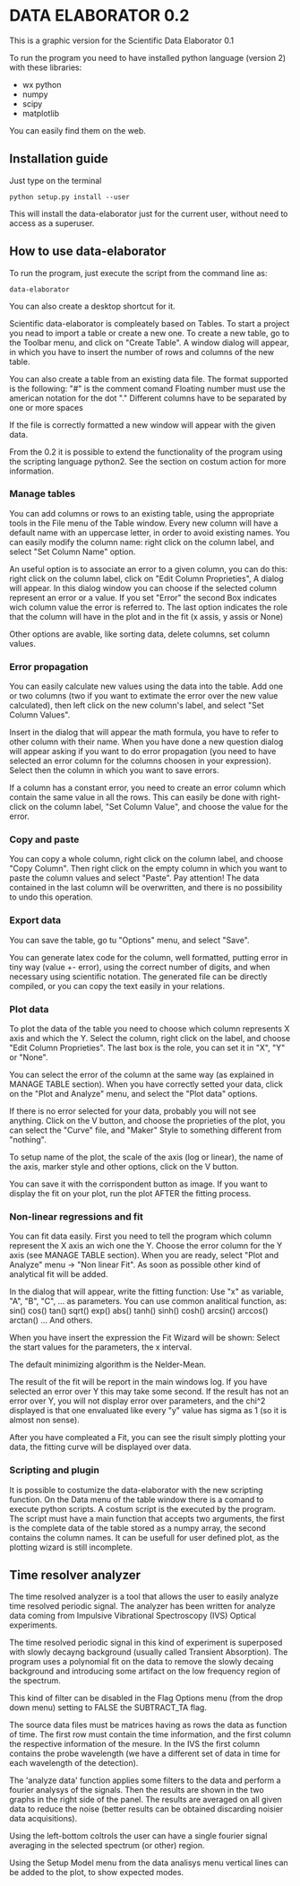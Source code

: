 # DATA ELABORATOR 0.2

This is a graphic version for the Scientific Data Elaborator 0.1

To run the program you need to have installed python language
 (version 2) with these libraries:
- wx python 
- numpy
- scipy
- matplotlib

You can easily find them on the web.

## Installation guide

Just type on the terminal
```
python setup.py install --user
```

This will install the data-elaborator just for the current user, without need to access as a superuser. 

## How to use data-elaborator

To run the program, just execute the script from the command line as:
```
data-elaborator
```

You can also create a desktop shortcut for it.

Scientific data-elaborator is compleately based on Tables. To start a project you nead to import a table or
create a new one. To create a new table, go to the Toolbar menu, and click on "Create Table". 
A window dialog will appear, in which you have to insert the number of rows and columns of the new table.

You can also create a table from an existing data file. The format supported is the following:
"#" is the comment comand
Floating number must use the american notation for the dot "."
Different columns have to be separated by one or more spaces

If the file is correctly formatted a new window will appear with the given data.

From the 0.2 it is possible to extend the functionality of the program using the scripting language python2.
See the section on costum action for more information.

### Manage tables
You can add columns or rows to an existing table, using the appropriate tools in the File menu of the Table window.
Every new column will have a default name with an uppercase letter, in order to avoid existing names. You can
easily modify the column name: right click on the column label, and select "Set Column Name" option.

An useful option is to associate an error to a given column, you can do this: 
right click on the column label, click on "Edit Column Proprieties", A dialog will appear.
In this dialog window you can choose if the selected column represent an error or a value. If you set "Error"
the second Box indicates  wich column value the error is referred to. 
The last option indicates the role that the column will have in the plot and in the fit (x assis, y assis or None)

Other options are avable, like sorting data, delete columns, set column values.

### Error propagation
You can easily calculate new values using the data into the table. Add one or two columns (two if you want to extimate
the error over the new value calculated), then left click on the new column's label, and select "Set Column Values".

Insert in the dialog that will appear the math formula, you have to refer to other column with their name. When you
have done a new question dialog will appear asking if you want to do error propagation (you need to have selected an
error column for the columns choosen in your expression). Select then the column in which you want to save errors.

If a column has a constant error, you need to create an error column which contain the same value in all the rows. 
This can easily be done with right-click on the column label, "Set Column Value", and choose the value for the error.

### Copy and paste
You can copy a whole column, right click on the column label, and choose "Copy Column".
Then right click on the empty column in which you want to paste the column values and select "Paste".
Pay attention! The data contained in the last column will be overwritten, and there is no possibility to undo
this operation.

### Export data
You can save the table, go tu "Options" menu, and select "Save".

You can generate latex code for the column, well formatted, putting error in tiny way (value +- error),
using the correct number of digits, and when necessary using scientific notation. The generated file can be directly compiled,
or you can copy the text easily in your relations.

### Plot data
To plot the data of the table you need to choose which column represents X axis and which the Y.
Select the column, right click on the label, and choose "Edit Column Proprieties".
The last box is the role, you can set it in "X", "Y" or "None".

You can select the error of the column at the same way (as explained in MANAGE TABLE section).
When you have correctly setted your data, click on the "Plot and Analyze" menu, and select the "Plot data" options.

If there is no error selected for your data, probably you will not see anything. Click on the V button, 
and choose the proprieties of the plot, you can select the "Curve" file, and "Maker" Style to something different
from "nothing".

To setup name of the plot, the scale of the axis (log or linear), the name of the axis, marker style and other options,
click on the V button.

You can save it with the corrispondent button as image.
If you want to display the fit on your plot, run the plot AFTER the fitting process.

### Non-linear regressions and fit
You can fit data easily. First you need to tell the program which column represent the X axis an wich one
the Y. Choose the error column for the Y axis (see MANAGE TABLE section). When you are ready, select
"Plot and Analyze" menu -> "Non linear Fit".
As soon as possible other kind of analytical fit will be added.

In the dialog that will appear, write the fitting function:
Use "x" as variable, "A", "B", "C", ... as parameters.
You can use common analitical function, as:
sin() cos() tan() sqrt() exp() abs() tanh() sinh() cosh() arcsin() arccos() arctan() ...
And others.

When you have insert the expression the Fit Wizard will be shown:
Select the start values for the parameters, the x interval.

The default minimizing algorithm is the Nelder-Mean.

The result of the fit will be report in the main windows log. If you have selected an error over Y this may take some second.
If the result has not an error over Y, you will not display error over parameters, and the chi^2 displayed is that one envaluated
like every "y" value has sigma as 1 (so it is almost non sense).

After you have compleated a Fit, you can see the risult simply plotting your data, the fitting curve will be displayed over data.

### Scripting and plugin
It is possible to costumize the data-elaborator with the new scripting function.
On the Data menu of the table window there is a comand to execute python scripts.
A costum script is the executed by the program.
The script must have a main function that accepts two arguments, the first is the complete data of the table stored as a numpy array, the second contains the column names.
It can be usefull for user defined plot, as the plotting wizard is still incomplete.

## Time resolver analyzer
The time resolved analyzer is a tool that allows the user to easily 
analyze time resolved periodic signal.
The analyzer has been written for analyze data coming from Impulsive 
Vibrational Spectroscopy (IVS) Optical experiments.

The time resolved periodic signal in this kind of experiment is 
superposed with slowly decayng background (usually called Transient 
Absorption). The program uses a polynomial fit on the data to remove the 
slowly decaing background and introducing some artifact on the low 
frequency region of the spectrum.

This kind of filter can be disabled in the Flag Options menu (from the 
drop down menu) setting to FALSE the SUBTRACT_TA flag.

The source data files must be matrices having as rows the data as 
function of time. The first row must contain the time information, and 
the first column the respective information of the mesure.
In the IVS the first column contains the probe wavelength (we have a 
different set of data in time for each wavelength of the detection).

The 'analyze data' function applies some filters to the data and perform a fourier 
analysys of the signals. Then the results are shown in the two graphs in 
the right side of the panel. 
The results are averaged on all given data to reduce the noise (better results can be obtained discarding noisier 
data acquisitions).

Using the left-bottom coltrols the user can have a single fourier signal
averaging in the selected spectrum (or other) region.

Using the Setup Model menu from the data analisys menu vertical lines can be added to the plot, to
show expected modes.

